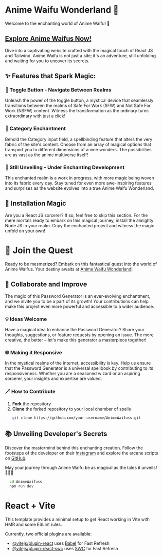 # Anime Waifu Wonderland 🌟

Welcome to the enchanting world of Anime Waifu! 🚀

## [Explore Anime Waifus Now!](https://anime-waifus.vercel.app/)

Dive into a captivating website crafted with the magical touch of React JS and Tailwind. Anime Waifu is not just a site; it's an adventure, still unfolding and waiting for you to uncover its secrets.

## ✨ Features that Spark Magic:

### 🔄 Toggle Button - Navigate Between Realms

Unleash the power of the toggle button, a mystical device that seamlessly transitions between the realms of Safe For Work (SFW) and Not Safe For Work (NSFW) content. Witness the transformation as the ordinary turns extraordinary with just a click!

### 🌈 Category Enchantment

Behold the Category input field, a spellbinding feature that alters the very fabric of the site's content. Choose from an array of magical options that transport you to different dimensions of anime wonders. The possibilities are as vast as the anime multiverse itself!

### 🎉 Still Unveiling - Under Enchanting Development

This enchanted realm is a work in progress, with more magic being woven into its fabric every day. Stay tuned for even more awe-inspiring features and surprises as the website evolves into a true Anime Waifu Wonderland.

## 🚀 Installation Magic

Are you a React JS sorcerer? If so, feel free to skip this section. For the mere mortals ready to embark on this magical journey, install the almighty Node JS in your realm. Copy the enchanted project and witness the magic unfold on your own!

# 🌌 Join the Quest

Ready to be mesmerized? Embark on this fantastical quest into the world of Anime Waifus. Your destiny awaits at [Anime Waifu Wonderland](https://anime-waifus.vercel.app/)!

## 🤝 Collaborate and Improve

The magic of this Password Generator is an ever-evolving enchantment, and we invite you to be a part of its growth! Your contributions can help make this project even more powerful and accessible to a wider audience.

### 💡 Ideas Welcome

Have a magical idea to enhance the Password Generator? Share your thoughts, suggestions, or feature requests by opening an issue. The more creative, the better – let's make this generator a masterpiece together!

### 🌐 Making it Responsive

In the mystical realms of the internet, accessibility is key. Help us ensure that the Password Generator is a universal spellbook by contributing to its responsiveness. Whether you are a seasoned wizard or an aspiring sorcerer, your insights and expertise are valued.

### 🪄 How to Contribute

1. **Fork** the repository
2. **Clone** the forked repository to your local chamber of spells
   ```bash
   git clone https://github.com/your-username/AnimeWaifuss.git


## 📚 Unveiling Developer's Secrets

Discover the mastermind behind this enchanting creation. Follow the footsteps of the developer on their [Instagram](https://instagram.com/ganesh_sharmaz) and explore the arcane scripts on [GitHub](https://github.com/Ganesh-Sharmaz).

May your journey through Anime Waifu be as magical as the tales it unveils! 🧙‍♂️🌟


```bash
  cd AnimeWaifuss
  npm run dev
```




# React + Vite

This template provides a minimal setup to get React working in Vite with HMR and some ESLint rules.

Currently, two official plugins are available:

- [@vitejs/plugin-react](https://github.com/vitejs/vite-plugin-react/blob/main/packages/plugin-react/README.md) uses [Babel](https://babeljs.io/) for Fast Refresh
- [@vitejs/plugin-react-swc](https://github.com/vitejs/vite-plugin-react-swc) uses [SWC](https://swc.rs/) for Fast Refresh
